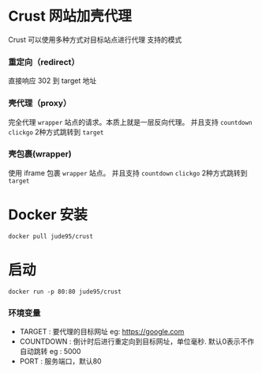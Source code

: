 # Crust 网站加壳代理
Crust 可以使用多种方式对目标站点进行代理
支持的模式
### 重定向（redirect） 
直接响应 302 到 target 地址

### 壳代理（proxy）
完全代理 `wrapper` 站点的请求。本质上就是一层反向代理。
并且支持 `countdown` `clickgo` 2种方式跳转到 `target`

### 壳包裹(wrapper)
使用 iframe 包裹 `wrapper` 站点。
并且支持 `countdown` `clickgo` 2种方式跳转到 `target`

# Docker 安装
```shell
docker pull jude95/crust
```

# 启动
```shell
docker run -p 80:80 jude95/crust
```


### 环境变量
+ TARGET : 要代理的目标网址 eg: https://google.com
+ COUNTDOWN : 倒计时后进行重定向到目标网址，单位毫秒. 默认0表示不作自动跳转 eg : 5000 
+ PORT : 服务端口，默认80